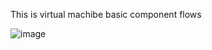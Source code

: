 
This is virtual machibe basic component flows

  ![image](https://user-images.githubusercontent.com/57703276/144755359-ab8caada-f005-46c8-98cb-6e6e07b07b2e.png)
